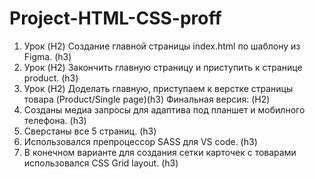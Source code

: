 # Project-HTML-CSS-proff
1. Урок (H2)
Создание главной страницы index.html по шаблону из Figma. (h3)
2. Урок (H2)
Закончить главную страницу и приступить к странице product. (h3)
3. Урок (H2)
Доделать главную, приступаем к верстке страницы товара (Product/Single page)(h3)
Финальная версия: (H2)
1. Созданы медиа запросы для адаптива под планшет и мобилного телефона. (h3)
2. Сверстаны все 5 страниц. (h3)
3. Использовался препроцессор SASS для VS code. (h3)
4. В конечном варианте для создания сетки карточек с товарами использовался CSS Grid layout. (h3)